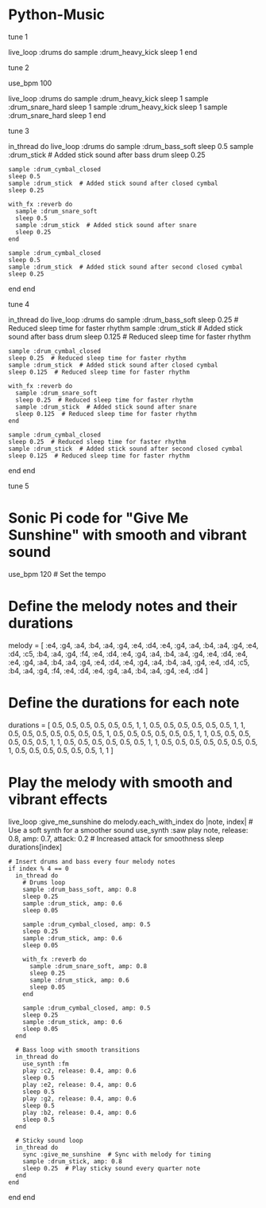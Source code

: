 # Python-Music

tune 1

live_loop :drums do
  sample :drum_heavy_kick
  sleep 1
end



tune 2


use_bpm 100

live_loop :drums do
  sample :drum_heavy_kick
  sleep 1
  sample :drum_snare_hard
  sleep 1
  sample :drum_heavy_kick
  sleep 1
  sample :drum_snare_hard
  sleep 1
end



tune 3

in_thread do
  live_loop :drums do
    sample :drum_bass_soft
    sleep 0.5
    sample :drum_stick  # Added stick sound after bass drum
    sleep 0.25
    
    sample :drum_cymbal_closed
    sleep 0.5
    sample :drum_stick  # Added stick sound after closed cymbal
    sleep 0.25
    
    with_fx :reverb do
      sample :drum_snare_soft
      sleep 0.5
      sample :drum_stick  # Added stick sound after snare
      sleep 0.25
    end
    
    sample :drum_cymbal_closed
    sleep 0.5
    sample :drum_stick  # Added stick sound after second closed cymbal
    sleep 0.25
  end
end




tune 4



in_thread do
  live_loop :drums do
    sample :drum_bass_soft
    sleep 0.25  # Reduced sleep time for faster rhythm
    sample :drum_stick  # Added stick sound after bass drum
    sleep 0.125  # Reduced sleep time for faster rhythm
    
    sample :drum_cymbal_closed
    sleep 0.25  # Reduced sleep time for faster rhythm
    sample :drum_stick  # Added stick sound after closed cymbal
    sleep 0.125  # Reduced sleep time for faster rhythm
    
    with_fx :reverb do
      sample :drum_snare_soft
      sleep 0.25  # Reduced sleep time for faster rhythm
      sample :drum_stick  # Added stick sound after snare
      sleep 0.125  # Reduced sleep time for faster rhythm
    end
    
    sample :drum_cymbal_closed
    sleep 0.25  # Reduced sleep time for faster rhythm
    sample :drum_stick  # Added stick sound after second closed cymbal
    sleep 0.125  # Reduced sleep time for faster rhythm
  end
end



tune 5



# Sonic Pi code for "Give Me Sunshine" with smooth and vibrant sound

use_bpm 120  # Set the tempo

# Define the melody notes and their durations
melody = [
  :e4, :g4, :a4, :b4, :a4, :g4, :e4, :d4,
  :e4, :g4, :a4, :b4, :a4, :g4, :e4, :d4,
  :c5, :b4, :a4, :g4, :f4, :e4, :d4, :e4,
  :g4, :a4, :b4, :a4, :g4, :e4, :d4, :e4,
  :e4, :g4, :a4, :b4, :a4, :g4, :e4, :d4,
  :e4, :g4, :a4, :b4, :a4, :g4, :e4, :d4,
  :c5, :b4, :a4, :g4, :f4, :e4, :d4, :e4,
  :g4, :a4, :b4, :a4, :g4, :e4, :d4
]

# Define the durations for each note
durations = [
  0.5, 0.5, 0.5, 0.5, 0.5, 0.5, 1, 1,
  0.5, 0.5, 0.5, 0.5, 0.5, 0.5, 1, 1,
  0.5, 0.5, 0.5, 0.5, 0.5, 0.5, 0.5, 1,
  0.5, 0.5, 0.5, 0.5, 0.5, 0.5, 1, 1,
  0.5, 0.5, 0.5, 0.5, 0.5, 0.5, 1, 1,
  0.5, 0.5, 0.5, 0.5, 0.5, 0.5, 1, 1,
  0.5, 0.5, 0.5, 0.5, 0.5, 0.5, 0.5, 1,
  0.5, 0.5, 0.5, 0.5, 0.5, 0.5, 1, 1
]

# Play the melody with smooth and vibrant effects
live_loop :give_me_sunshine do
  melody.each_with_index do |note, index|
    # Use a soft synth for a smoother sound
    use_synth :saw
    play note, release: 0.8, amp: 0.7, attack: 0.2  # Increased attack for smoothness
    sleep durations[index]

    # Insert drums and bass every four melody notes
    if index % 4 == 0
      in_thread do
        # Drums loop
        sample :drum_bass_soft, amp: 0.8
        sleep 0.25
        sample :drum_stick, amp: 0.6
        sleep 0.05

        sample :drum_cymbal_closed, amp: 0.5
        sleep 0.25
        sample :drum_stick, amp: 0.6
        sleep 0.05

        with_fx :reverb do
          sample :drum_snare_soft, amp: 0.8
          sleep 0.25
          sample :drum_stick, amp: 0.6
          sleep 0.05
        end

        sample :drum_cymbal_closed, amp: 0.5
        sleep 0.25
        sample :drum_stick, amp: 0.6
        sleep 0.05
      end

      # Bass loop with smooth transitions
      in_thread do
        use_synth :fm
        play :c2, release: 0.4, amp: 0.6
        sleep 0.5
        play :e2, release: 0.4, amp: 0.6
        sleep 0.5
        play :g2, release: 0.4, amp: 0.6
        sleep 0.5
        play :b2, release: 0.4, amp: 0.6
        sleep 0.5
      end

      # Sticky sound loop
      in_thread do
        sync :give_me_sunshine  # Sync with melody for timing
        sample :drum_stick, amp: 0.8
        sleep 0.25  # Play sticky sound every quarter note
      end
    end
  end
end





